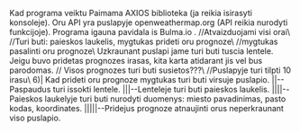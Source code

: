 Kad programa veiktu Paimama AXIOS biblioteka (ja reikia isirasyti konsoleje).
Oru API yra puslapyje openweathermap.org (API reikia nurodyti funkcijoje).
Programa igauna pavidala is Bulma.io .
//Atvaizduojami visi orai\\
//Turi buti: paieskos laukelis, mygtukas prideti oru prognoze\\
//mygtukas pasalinti oru prognoze\\
Uzkraunant puslapi jame turi buti tuscia lentele.
Jeigu buvo pridetas prognozes irasas, kita karta atidarant jis vel bus parodomas.
// Visos prognozes turi buti susietos???\\
//Puslapyje turi tilpti 10 irasu\\
6)| Kad prideti oru prognoze mygtukas turi buti virsuje puslapio.
||-- Paspaudus turi issokti lentele.
|||--Lenteleje turi buti paieskos laukelis.
||||--Paieskos laukelyje turi buti nurodyti duomenys: miesto pavadinimas, pasto kodas, koordinates.
|||||--Pridejus prognoze atnaujinti orus neperkraunant viso puslapio.